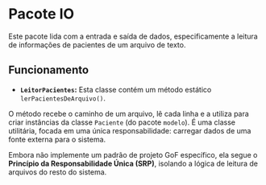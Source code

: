 # Pacote IO

Este pacote lida com a entrada e saída de dados, especificamente a leitura de informações de pacientes de um arquivo de texto.

## Funcionamento

- **`LeitorPacientes`:** Esta classe contém um método estático `lerPacientesDeArquivo()`.

O método recebe o caminho de um arquivo, lê cada linha e a utiliza para criar instâncias da classe `Paciente` (do pacote `modelo`). É uma classe utilitária, focada em uma única responsabilidade: carregar dados de uma fonte externa para o sistema.

Embora não implemente um padrão de projeto GoF específico, ela segue o **Princípio da Responsabilidade Única (SRP)**, isolando a lógica de leitura de arquivos do resto do sistema.
